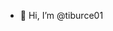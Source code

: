 - 👋 Hi, I’m @tiburce01

<!---
tiburce01/tiburce01 is a ✨ special ✨ repository because its `README.md` (this file) appears on your GitHub profile.
You can click the Preview link to take a look at your changes.
--->

